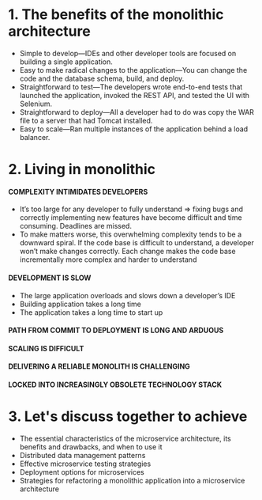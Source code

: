 # 1. The benefits of the monolithic architecture
* Simple to develop—IDEs and other developer tools are focused on building a single application.
* Easy to make radical changes to the application—You can change the code and the database schema, build, and deploy.
* Straightforward to test—The developers wrote end-to-end tests that launched the application, invoked the REST API, and tested the UI with Selenium.
* Straightforward to deploy—All a developer had to do was copy the WAR file to a server that had Tomcat installed.
* Easy to scale—Ran multiple instances of the application behind a load balancer.

# 2. Living in monolithic
#### COMPLEXITY INTIMIDATES DEVELOPERS
+ It’s too large for any developer to fully understand => fixing bugs and correctly implementing new features have become difficult and time consuming. Deadlines are missed.
+ To make matters worse, this overwhelming complexity tends to be a downward spiral. If the code base is difficult to understand, a developer won’t make changes correctly. Each change makes the code base incrementally more complex and harder to understand

#### DEVELOPMENT IS SLOW
+ The large application overloads and slows down a developer’s IDE
+ Building application takes a long time
+ The application takes a long time to start up

#### PATH FROM COMMIT TO DEPLOYMENT IS LONG AND ARDUOUS
#### SCALING IS DIFFICULT
#### DELIVERING A RELIABLE MONOLITH IS CHALLENGING
#### LOCKED INTO INCREASINGLY OBSOLETE TECHNOLOGY STACK

# 3. Let's discuss together to achieve
* The essential characteristics of the microservice architecture, its benefits and drawbacks, and when to use it
* Distributed data management patterns
* Effective microservice testing strategies
* Deployment options for microservices
* Strategies for refactoring a monolithic application into a microservice architecture